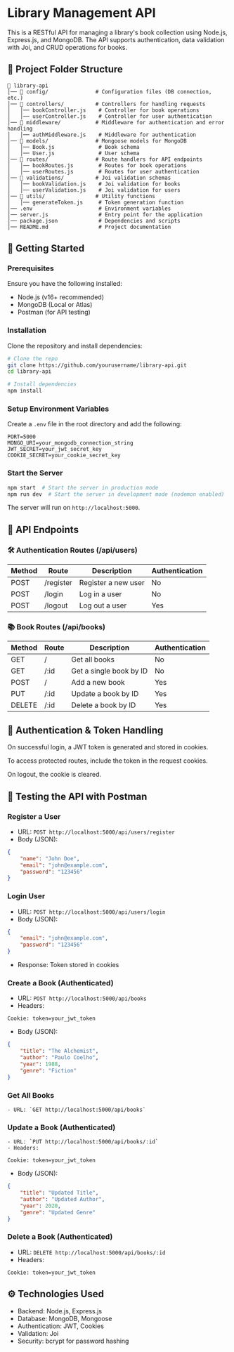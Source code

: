 
# Library Management API

This is a RESTful API for managing a library's book collection using Node.js, Express.js, and MongoDB. The API supports authentication, data validation with Joi, and CRUD operations for books.

## 📂 Project Folder Structure

```
📁 library-api
│── 📁 config/               # Configuration files (DB connection, etc.)
│── 📁 controllers/          # Controllers for handling requests
│   │── bookController.js    # Controller for book operations
│   │── userController.js    # Controller for user authentication
│── 📁 middleware/           # Middleware for authentication and error handling
│   │── authMiddleware.js    # Middleware for authentication
│── 📁 models/               # Mongoose models for MongoDB
│   │── Book.js              # Book schema
│   │── User.js              # User schema
│── 📁 routes/               # Route handlers for API endpoints
│   │── bookRoutes.js        # Routes for book operations
│   │── userRoutes.js        # Routes for user authentication
│── 📁 validations/          # Joi validation schemas
│   │── bookValidation.js    # Joi validation for books
│   │── userValidation.js    # Joi validation for users
│── 📁 utils/                # Utility functions
│   │── generateToken.js     # Token generation function
│── .env                     # Environment variables
│── server.js                # Entry point for the application
│── package.json             # Dependencies and scripts
│── README.md                # Project documentation
```

## 🚀 Getting Started

### Prerequisites

Ensure you have the following installed:

- Node.js (v16+ recommended)
- MongoDB (Local or Atlas)
- Postman (for API testing)

### Installation

Clone the repository and install dependencies:

```sh
# Clone the repo
git clone https://github.com/yourusername/library-api.git
cd library-api

# Install dependencies
npm install
```

### Setup Environment Variables

Create a `.env` file in the root directory and add the following:

```
PORT=5000
MONGO_URI=your_mongodb_connection_string
JWT_SECRET=your_jwt_secret_key
COOKIE_SECRET=your_cookie_secret_key
```

### Start the Server

```sh
npm start  # Start the server in production mode
npm run dev  # Start the server in development mode (nodemon enabled)
```

The server will run on `http://localhost:5000`.

## 📌 API Endpoints

### 🛠️ Authentication Routes (/api/users)

| Method | Route     | Description         | Authentication |
|--------|-----------|---------------------|----------------|
| POST   | /register | Register a new user | No             |
| POST   | /login    | Log in a user       | No             |
| POST   | /logout   | Log out a user      | Yes            |

### 📚 Book Routes (/api/books)

| Method | Route | Description             | Authentication |
|--------|-------|-------------------------|----------------|
| GET    | /     | Get all books           | No             |
| GET    | /:id  | Get a single book by ID | No             |
| POST   | /     | Add a new book          | Yes            |
| PUT    | /:id  | Update a book by ID     | Yes            |
| DELETE | /:id  | Delete a book by ID     | Yes            |

## 🔐 Authentication & Token Handling

On successful login, a JWT token is generated and stored in cookies.

To access protected routes, include the token in the request cookies.

On logout, the cookie is cleared.

## 📌 Testing the API with Postman

### Register a User

- URL: `POST http://localhost:5000/api/users/register`
- Body (JSON):

```json
{
    "name": "John Doe",
    "email": "john@example.com",
    "password": "123456"
}
```

### Login User

- URL: `POST http://localhost:5000/api/users/login`
- Body (JSON):

```json
{
    "email": "john@example.com",
    "password": "123456"
}
```

- Response: Token stored in cookies

### Create a Book (Authenticated)

- URL: `POST http://localhost:5000/api/books`
- Headers:

```
Cookie: token=your_jwt_token
```

- Body (JSON):

```json
{
    "title": "The Alchemist",
    "author": "Paulo Coelho",
    "year": 1988,
    "genre": "Fiction"
}
```

### Get All Books
```
- URL: `GET http://localhost:5000/api/books`
```
### Update a Book (Authenticated)
```
- URL: `PUT http://localhost:5000/api/books/:id`
- Headers:
```
```
Cookie: token=your_jwt_token
```

- Body (JSON):

```json
{
    "title": "Updated Title",
    "author": "Updated Author",
    "year": 2020,
    "genre": "Updated Genre"
}
```

### Delete a Book (Authenticated)

- URL: `DELETE http://localhost:5000/api/books/:id`
- Headers:

```
Cookie: token=your_jwt_token
```

## ⚙️ Technologies Used

- Backend: Node.js, Express.js
- Database: MongoDB, Mongoose
- Authentication: JWT, Cookies
- Validation: Joi
- Security: bcrypt for password hashing
```
